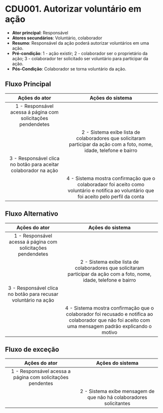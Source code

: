 # CDU001. Autorizar voluntário em ação

- **Ator principal**: Responsável	
- **Atores secundários**: Voluntário, colaborador
- **Resumo**: Responsável da ação poderá autorizar voluntários em uma ação.
- **Pré-condição**: 
 1 - ação existir;
 2 - colaborador ser o proprietário da ação;
 3 - colaborador ter solicitado ser voluntário para participar da ação.
- **Pós-Condição**: Colaborador se torna voluntário da ação.

## Fluxo Principal
| Ações do ator | Ações do sistema |
| :-----------------: | :-----------------: | 
| 1 - Responsável acessa á página com solicitações pendendetes | |  
| | 2 - Sistema exibe lista de colaboradores que solicitaram participar da ação com a foto, nome, idade, telefone e bairro |
| 3 - Responsável clica no botão para aceitar colaborador na ação | | 
| | 4 - Sistema mostra confirmação que o colaboradaor foi aceito como voluntário e notifica ao voluntário que foi aceito pelo perfil da conta|


## Fluxo Alternativo
| Ações do ator | Ações do sistema |
| :-----------------: | :-----------------: | 
| 1 - Responsável acessa á página com solicitações pendendetes | |  
| | 2 - Sistema exibe lista de colaboradores que solicitaram participar da ação com a foto, nome, idade, telefone e bairro |
| 3 - Responsável clica no botão para recusar voluntário na ação | | 
| | 4 - Sistema mostra confirmação que o colaborador foi recusado e notifica ao colaborador que não foi aceito com uma mensagem padrão explicando o motivo |

## Fluxo de exceção
| Ações do ator | Ações do sistema |
| :-----------------: | :-----------------: | 
| 1 - Responsável acessa a página com solicitações pendentes | |  
| | 2 - Sistema exibe mensagem de que não há colaboradores solicitantes |
